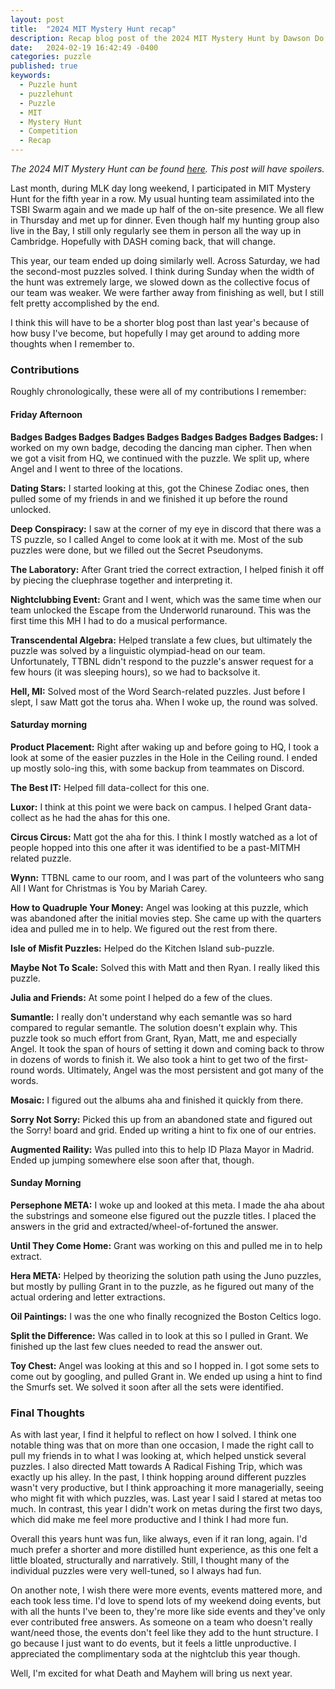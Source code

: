 ```yaml
---
layout: post
title:  "2024 MIT Mystery Hunt recap"
description: Recap blog post of the 2024 MIT Mystery Hunt by Dawson Do.
date:   2024-02-19 16:42:49 -0400
categories: puzzle
published: true
keywords:
  - Puzzle hunt
  - puzzlehunt
  - Puzzle
  - MIT
  - Mystery Hunt
  - Competition
  - Recap
---
```


*The 2024 MIT Mystery Hunt can be found [here](https://mythstoryhunt.world/). This post will have spoilers.*

Last month, during MLK day long weekend, I participated in MIT Mystery Hunt for the fifth year in a row. My usual hunting team assimilated into the TSBI Swarm again and we made up half of the on-site presence. We all flew in Thursday and met up for dinner. Even though half my hunting group also live in the Bay, I still only regularly see them in person all the way up in Cambridge. Hopefully with DASH coming back, that will change.

This year, our team ended up doing similarly well. Across Saturday, we had the second-most puzzles solved. I think during Sunday when the width of the hunt was extremely large, we slowed down as the collective focus of our team was weaker. We were farther away from finishing as well, but I still felt pretty accomplished by the end.

<!--excerpt-->

I think this will have to be a shorter blog post than last year's because of how busy I've become, but hopefully I may get around to adding more thoughts when I remember to.

### Contributions

Roughly chronologically, these were all of my contributions I remember:

#### Friday Afternoon

**Badges Badges Badges Badges Badges Badges Badges Badges Badges:** I worked on my own badge, decoding the dancing man cipher. Then when we got a visit from HQ, we continued with the puzzle. We split up, where Angel and I went to three of the locations.

**Dating Stars:** I started looking at this, got the Chinese Zodiac ones, then pulled some of my friends in and we finished it up before the round unlocked.

**Deep Conspiracy:** I saw at the corner of my eye in discord that there was a TS puzzle, so I called Angel to come look at it with me. Most of the sub puzzles were done, but we filled out the Secret Pseudonyms.

**The Laboratory:** After Grant tried the correct extraction, I helped finish it off by piecing the cluephrase together and interpreting it.

**Nightclubbing Event:** Grant and I went, which was the same time when our team unlocked the Escape from the Underworld runaround. This was the first time this MH I had to do a musical performance.

**Transcendental Algebra:** Helped translate a few clues, but ultimately the puzzle was solved by a linguistic olympiad-head on our team. Unfortunately, TTBNL didn't respond to the puzzle's answer request for a few hours (it was sleeping hours), so we had to backsolve it.

**Hell, MI:** Solved most of the Word Search-related puzzles. Just before I slept, I saw Matt got the torus aha. When I woke up, the round was solved.

#### Saturday morning

**Product Placement:** Right after waking up and before going to HQ, I took a look at some of the easier puzzles in the Hole in the Ceiling round. I ended up mostly solo-ing this, with some backup from teammates on Discord.

**The Best IT:** Helped fill data-collect for this one.

**Luxor:** I think at this point we were back on campus. I helped Grant data-collect as he had the ahas for this one.

**Circus Circus:** Matt got the aha for this. I think I mostly watched as a lot of people hopped into this one after it was identified to be a past-MITMH related puzzle.

**Wynn:** TTBNL came to our room, and I was part of the volunteers who sang All I Want for Christmas is You by Mariah Carey.

**How to Quadruple Your Money:** Angel was looking at this puzzle, which was abandoned after the initial movies step. She came up with the quarters idea and pulled me in to help. We figured out the rest from there.

**Isle of Misfit Puzzles:** Helped do the Kitchen Island sub-puzzle.

**Maybe Not To Scale:** Solved this with Matt and then Ryan. I really liked this puzzle.

**Julia and Friends:** At some point I helped do a few of the clues.

**Sumantle:** I really don't understand why each semantle was so hard compared to regular semantle. The solution doesn't explain why. This puzzle took so much effort from Grant, Ryan, Matt, me and especially Angel. It took the span of hours of setting it down and coming back to throw in dozens of words to finish it. We also took a hint to get two of the first-round words. Ultimately, Angel was the most persistent and got many of the words.

**Mosaic:** I figured out the albums aha and finished it quickly from there.

**Sorry Not Sorry:** Picked this up from an abandoned state and figured out the Sorry! board and grid. Ended up writing a hint to fix one of our entries.

**Augmented Raility:** Was pulled into this to help ID Plaza Mayor in Madrid. Ended up jumping somewhere else soon after that, though.

#### Sunday Morning

**Persephone META:** I woke up and looked at this meta. I made the aha about the substrings and someone else figured out the puzzle titles. I placed the answers in the grid and extracted/wheel-of-fortuned the answer.

**Until They Come Home:** Grant was working on this and pulled me in to help extract.

**Hera META:** Helped by theorizing the solution path using the Juno puzzles, but mostly by pulling Grant in to the puzzle, as he figured out many of the actual ordering and letter extractions.

**Oil Paintings:** I was the one who finally recognized the Boston Celtics logo.

**Split the Difference:** Was called in to look at this so I pulled in Grant. We finished up the last few clues needed to read the answer out.

**Toy Chest:** Angel was looking at this and so I hopped in. I got some sets to come out by googling, and pulled Grant in. We ended up using a hint to find the Smurfs set. We solved it soon after all the sets were identified.

### Final Thoughts

As with last year, I find it helpful to reflect on how I solved. I think one notable thing was that on more than one occasion, I made the right call to pull my friends in to what I was looking at, which helped unstick several puzzles. I also directed Matt towards A Radical Fishing Trip, which was exactly up his alley. In the past, I think hopping around different puzzles wasn't very productive, but I think approaching it more managerially, seeing who might fit with which puzzles, was. Last year I said I stared at metas too much. In contrast, this year I didn't work on metas during the first two days, which did make me feel more productive and I think I had more fun.

Overall this years hunt was fun, like always, even if it ran long, again. I'd much prefer a shorter and more distilled hunt experience, as this one felt a little bloated, structurally and narratively. Still, I thought many of the individual puzzles were very well-tuned, so I always had fun.

On another note, I wish there were more events, events mattered more, and each took less time. I'd love to spend lots of my weekend doing events, but with all the hunts I've been to, they're more like side events and they've only ever contributed free answers. As someone on a team who doesn't really want/need those, the events don't feel like they add to the hunt structure. I go because I just want to do events, but it feels a little unproductive. I appreciated the complimentary soda at the nightclub this year though.

Well, I'm excited for what Death and Mayhem will bring us next year.
